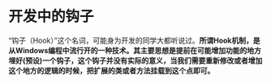 # 开发中的钩子

“钩子（Hook）”这个名词，可能身为开发的同学大都听说过。**所谓Hook机制，是从Windows编程中流行开的一种技术。其主要思想是提前在可能增加功能的地方埋好(预设)一个钩子，这个钩子并没有实际的意义，当我们需要重新修改或者增加这个地方的逻辑的时候，把扩展的类或者方法挂载到这个点即可。**
